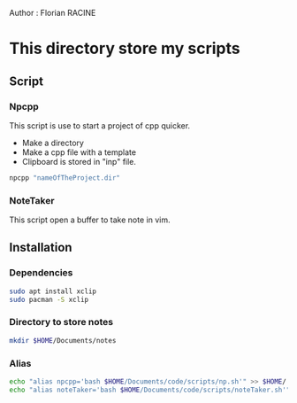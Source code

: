 Author : Florian RACINE

<h1> This directory store my scripts </h1> 

<h2> Script </h2>

<h3> Npcpp </h3>

This script is use to start a project of cpp quicker.
* Make a directory
* Make a cpp file with a template
* Clipboard is stored in "inp" file.

```bash
npcpp "nameOfTheProject.dir"
```

<h3> NoteTaker </h3>

This script open a buffer to take note in vim.

<h2> Installation </h2>

<h3> Dependencies </h3>

```bash
sudo apt install xclip
sudo pacman -S xclip
```

<h3> Directory to store notes </h3>

```bash
mkdir $HOME/Documents/notes
```

<h3> Alias </h3>

```bash
echo "alias npcpp='bash $HOME/Documents/code/scripts/np.sh'" >> $HOME/.zshrc
echo "alias noteTaker='bash $HOME/Documents/code/scripts/noteTaker.sh'" >> $HOME/.zshrc
```
